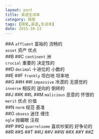 ```yaml
---
layout: post
title: 英语生词本
category: 随笔
tags: [随笔,英语,生词本]
date: 2015-10-23
---
```

##A
`affluent` 富裕的 流畅的  
`asset` 资产 优点  
##B
##C
`continent` 洲  
`crucial` 重要的 决定性的  
##D
`decimal` 十进位的 小数的  
##E
##F
`frankly` 坦白地 坦率地  
##G
##H
##I
`impassive` 冷漠的 无感觉的  
`inverse` 相反的 逆向的 倒转的  
##J
##K
##L
##M
`malicious` 恶意的 怀恨的  
`merit` 优点 价值  
##N
`norm` 规范 基准  
##O
`obsess` 迷住 缠住  
`ogle` 抛媚眼 注视  
##P
##Q
`quarrelsome` 喜欢吵架的 好争论的  
##R
##S
##T
##U
##V
##W
##X
##Y
##Z